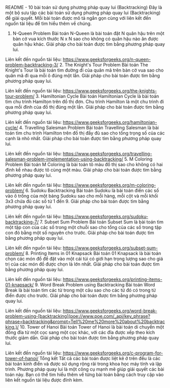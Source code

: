 README - 10 bài toán sử dụng phương pháp quay lui (Backtracking)
Đây là một bộ sưu tập các bài toán sử dụng phương pháp quay lui (Backtracking) để giải quyết. Mỗi bài toán được mô tả ngắn gọn cùng với liên kết đến nguồn tài liệu để tìm hiểu thêm về chúng.

1. N-Queen Problem
Bài toán N-Queen là bài toán đặt N quân hậu trên một bàn cờ vua kích thước N x N sao cho không có quân hậu nào ăn được quân hậu khác. Giải pháp cho bài toán được tìm bằng phương pháp quay lui.

Liên kết đến nguồn tài liệu: https://www.geeksforgeeks.org/n-queen-problem-backtracking-3/
2. The Knight's Tour Problem
Bài toán The Knight's Tour là bài toán tìm đường đi của quân mã trên bàn cờ vua sao cho quân mã đi qua mỗi ô đúng một lần. Giải pháp cho bài toán được tìm bằng phương pháp quay lui.

Liên kết đến nguồn tài liệu: https://www.geeksforgeeks.org/the-knights-tour-problem/
3. Hamiltonian Cycle
Bài toán Hamiltonian Cycle là bài toán tìm chu trình Hamilton trên đồ thị đơn. Chu trình Hamilton là một chu trình đi qua mỗi đỉnh của đồ thị đúng một lần. Giải pháp cho bài toán được tìm bằng phương pháp quay lui.

Liên kết đến nguồn tài liệu: https://www.geeksforgeeks.org/hamiltonian-cycle/
4. Travelling Salesman Problem
Bài toán Travelling Salesman là bài toán tìm chu trình Hamilton trên đồ thị đầy đủ sao cho tổng trọng số của các cạnh là nhỏ nhất. Giải pháp cho bài toán được tìm bằng phương pháp quay lui.

Liên kết đến nguồn tài liệu: https://www.geeksforgeeks.org/travelling-salesman-problem-implementation-using-backtracking/
5. M Coloring Problem
Bài toán M Coloring là bài toán tô màu đồ thị sao cho không có hai đỉnh kề nhau được tô cùng một màu. Giải pháp cho bài toán được tìm bằng phương pháp quay lui.

Liên kết đến nguồn tài liệu: https://www.geeksforgeeks.org/m-coloring-problem/
6. Sudoku Backtracking
Bài toán Sudoku là bài toán điền các số vào ô trống của một bảng Sudoku sao cho mỗi hàng, mỗi cột và mỗi khối 3x3 chứa đủ các số từ 1 đến 9. Giải pháp cho bài toán được tìm bằng phương pháp quay lui.

Liên kết đến nguồn tài liệu: https://www.geeksforgeeks.org/sudoku-backtracking-7/
7. Subset Sum Problem
Bài toán Subset Sum là bài toán tìm một tập con của các số trong một chuỗi sao cho tổng của các số trong tập con đó bằng một số nguyên cho trước. Giải pháp cho bài toán được tìm bằng phương pháp quay lui.

Liên kết đến nguồn tài liệu: https://www.geeksforgeeks.org/subset-sum-problem/
8. Printing Items in 01 Knapsack
Bài toán 01 Knapsack là bài toán chọn các món đồ để đặt vào một cái túi có giới hạn trọng lượng sao cho giá trị của các món đồ được chọn là lớn nhất. Giải pháp cho bài toán được tìm bằng phương pháp quay lui.

Liên kết đến nguồn tài liệu: https://www.geeksforgeeks.org/printing-items-01-knapsack/
9. Word Break Problem using Backtracking
Bài toán Word Break là bài toán tìm các từ trong một câu sao cho các từ đó có trong từ điển được cho trước. Giải pháp cho bài toán được tìm bằng phương pháp quay lui.

Liên kết đến nguồn tài liệu: https://www.geeksforgeeks.org/word-break-problem-using-[backtracking](poe://www.poe.com/_api/key_phrase?phrase=backtracking&prompt=Tell%20me%20more%20about%20backtracking.)/
10. Tower of Hanoi
Bài toán Tower of Hanoi là bài toán di chuyển một đống đĩa từ một cọc sang một cọc khác, với các đĩa được xếp theo kích thước giảm dần. Giải pháp cho bài toán được tìm bằng phương pháp quay lui.

Liên kết đến nguồn tài liệu: https://www.geeksforgeeks.org/c-program-for-tower-of-hanoi/
Tổng kết
Tất cả các bài toán được liệt kê ở trên đều là các bài toán kinh điển và được sử dụng rộng rãi trong khoa học máy tính và lập trình. Phương pháp quay lui là một công cụ mạnh mẽ giúp giải quyết các bài toán này. Bạn có thể tìm hiểu thêm về từng bài toán bằng cách truy cập vào liên kết nguồn tài liệu được đính kèm.
